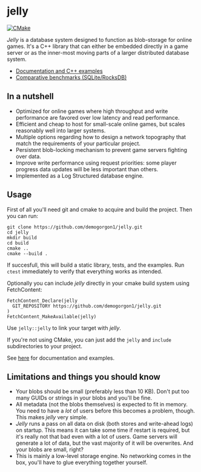 # jelly
[![CMake](https://github.com/demogorgon1/jelly/actions/workflows/cmake.yml/badge.svg)](https://github.com/demogorgon1/jelly/actions/workflows/cmake.yml)

_Jelly_ is a database system designed to function as blob-storage for online games. It's a C++ library that can either be embedded directly
in a game server or as the inner-most moving parts of a larger distributed database system.

* [Documentation and C++ examples](https://demogorgon1.github.io/jelly/index.html)
* [Comparative benchmarks (SQLite/RocksDB)](https://github.com/demogorgon1/jelly-bench)

## In a nutshell

* Optimized for online games where high throughput and write performance are favored over low latency and read performance.
* Efficient and cheap to host for small-scale online games, but scales reasonably well into larger systems.
* Multiple options regarding how to design a network topography that match the requirements of your particular project.
* Persistent blob-locking mechanism to prevent game servers fighting over data. 
* Improve write performance using request priorities: some player progress data updates will be less important than others.
* Implemented as a Log Structured database engine.

## Usage

First of all you'll need git and cmake to acquire and build the project. Then you can run:

```
git clone https://github.com/demogorgon1/jelly.git
cd jelly
mkdir build
cd build
cmake ..
cmake --build .
```

If succesfull, this will build a static library, tests, and the examples. Run ```ctest``` immediately to verify that everything works as intended.

Optionally you can include _jelly_ directly in your cmake build system using FetchContent:

```
FetchContent_Declare(jelly
  GIT_REPOSITORY https://github.com/demogorgon1/jelly.git
)
FetchContent_MakeAvailable(jelly)
```

Use ```jelly::jelly``` to link your target with _jelly_.

If you're not using CMake, you can just add the ```jelly``` and ```include``` subdirectories to your project. 

See [here](https://demogorgon1.github.io/jelly/index.html) for documentation and examples.

## Limitations and things you should know

* Your blobs should be small (preferably less than 10 KB). Don't put too many GUIDs or strings in your blobs and you'll be fine.
* All metadata (not the blobs themselves) is expected to fit in memory. You need to have a _lot_ of
users before this becomes a problem, though. This makes _jelly_ very simple.
* _Jelly_ runs a pass on all data on disk (both stores and write-ahead logs) on startup. This means it can take some time if restart is required, but it's really not that bad even with a lot of users. Game servers will generate a lot of data,
but the vast majority of it will be overwrites. And your blobs are small, right?
* This is mainly a low-level storage engine. No networking comes in the box, you'll have to glue everything together yourself.
